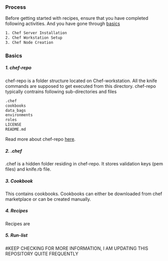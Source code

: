 ### Process
Before getting started with recipes, ensure that you have completed following activities. And you have gone through [basics](https://github.com/ManishDevops/Getting-Started-With-Chef/blob/master/4.%20Chef-Writing-Recipes.md#basics)
```sh
1. Chef Server Installation
2. Chef Workstation Setup
3. Chef Node Creation
```  
### Basics

##### 1. chef-repo
chef-repo is a folder structure located on Chef-workstation. All the knife commands are supposed to get executed from this directory. chef-repo typically contrains following sub-directories and files

```sh
.chef
cookbooks
data_bags
environments
roles
LICENSE
README.md
```      
      
Read more about chef-repo [here](https://docs.chef.io/chef_repo.html).

##### 2. .chef
.chef is a hidden folder residing in chef-repo. It stores validation keys (pem files) and knife.rb file.

##### 3. Cookbook
This contains cookbooks. Cookbooks can either be downloaded from chef marketplace or can be created manually.

##### 4. Recipes
Recipes are 

##### 5. Run-list



#KEEP CHECKING FOR MORE INFORMATION, I AM UPDATING THIS REPOSITORY QUITE FREQUENTLY
